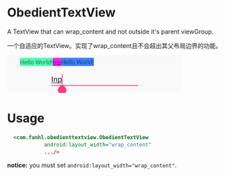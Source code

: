 # ObedientTextView

A TextView that can wrap_content and not outside it's parent viewGroup.

一个自适应的TextView。实现了wrap_content且不会超出其父布局边界的功能。

![gsample](/graphics/cap.gif)

# Usage

```xml
  <com.fanhl.obedienttextview.ObedientTextView
            android:layout_width="wrap_content"
            .../>
```

**notice:** you must set `android:layout_width="wrap_content"`.

